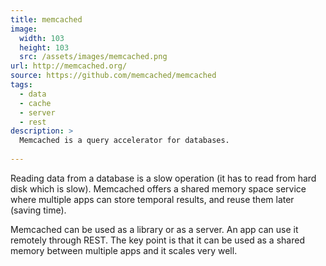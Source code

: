 ```yaml
---
title: memcached
image: 
  width: 103
  height: 103
  src: /assets/images/memcached.png
url: http://memcached.org/
source: https://github.com/memcached/memcached
tags:
  - data
  - cache
  - server
  - rest
description: >
  Memcached is a query accelerator for databases.
  
---
```

Reading data from a database is a slow operation
(it has to read from hard disk which is slow).
Memcached offers a shared memory space service where 
multiple apps can store temporal results,
and reuse them later 
(saving time).

Memcached can be used as a library or as a server.
An app can use it remotely through REST.
The key point is that it can be used as a shared
memory between multiple apps and it
scales very well.
